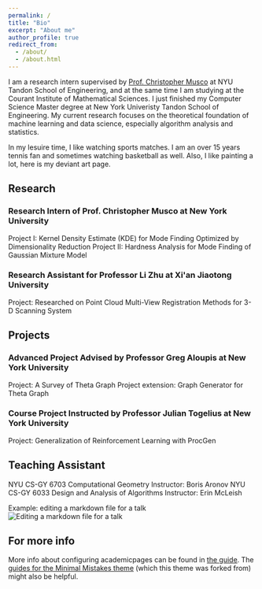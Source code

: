 ```yaml
---
permalink: /
title: "Bio"
excerpt: "About me"
author_profile: true
redirect_from: 
  - /about/
  - /about.html
---
```


I am a research intern supervised by [Prof. Christopher Musco](https://www.chrismusco.com/) at NYU Tandon School of Engineering, and at the same time I am studying at the Courant Institute of Mathematical Sciences. I just finished my Computer Science Master degree at New York Univeristy Tandon School of Engineering. My current research focuses on the theoretical foundation of machine learning and data science, especially algorithm analysis and statistics. 

In my lesuire time, I like watching sports matches. I am an over 15 years tennis fan and sometimes watching basketball as well. Also, I like painting a lot, here is my deviant art page.

## Research

### Research Intern of Prof. Christopher Musco at New York University
Project I: Kernel Density Estimate (KDE) for Mode Finding Optimized by Dimensionality Reduction
Project II: Hardness Analysis for Mode Finding of Gaussian Mixture Model

### Research Assistant for Professor Li Zhu at Xi'an Jiaotong University
Project: Researched on Point Cloud Multi-View Registration Methods for 3-D Scanning System

## Projects
### Advanced Project Advised by Professor Greg Aloupis at New York University
Project: A Survey of Theta Graph
Project extension: Graph Generator for Theta Graph
### Course Project Instructed by Professor Julian Togelius at New York University
Project: Generalization of Reinforcement Learning with ProcGen

## Teaching Assistant
NYU CS-GY 6703 Computational Geometry
Instructor: Boris Aronov
NYU CS-GY 6033 Design and Analysis of Algorithms
Instructor: Erin McLeish



Example: editing a markdown file for a talk
![Editing a markdown file for a talk](/images/editing-talk.png)

For more info
------
More info about configuring academicpages can be found in [the guide](https://academicpages.github.io/markdown/). The [guides for the Minimal Mistakes theme](https://mmistakes.github.io/minimal-mistakes/docs/configuration/) (which this theme was forked from) might also be helpful.
